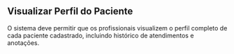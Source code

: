 ## Visualizar Perfil do Paciente ##

O sistema deve permitir que os profissionais visualizem o perfil completo de cada paciente cadastrado, incluindo histórico de atendimentos e anotações.
